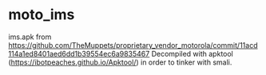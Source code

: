 # moto_ims
ims.apk from https://github.com/TheMuppets/proprietary_vendor_motorola/commit/11acd114a1ed8401aed6dd1b39554ec6a9835467
Decompiled with apktool (https://ibotpeaches.github.io/Apktool/) in order to tinker with smali.
